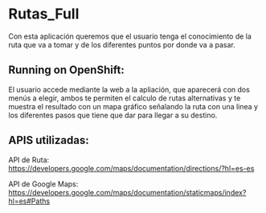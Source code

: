 Rutas_Full
===================

Con esta aplicación queremos que el usuario tenga el conocimiento de la ruta que va a tomar y de los diferentes puntos por donde va a pasar.


Running on OpenShift:
----------------------------

El usuario accede mediante la web a la apliación, que aparecerá con dos menús a elegir, ambos te permiten el calculo de rutas alternativas y te muestra el resultado con un mapa gráfico señalando la ruta con una linea y los diferentes pasos que tiene que dar para llegar a su destino.


APIS utilizadas:
----------------------------

API de Ruta: https://developers.google.com/maps/documentation/directions/?hl=es-es

API de Google Maps: https://developers.google.com/maps/documentation/staticmaps/index?hl=es#Paths
